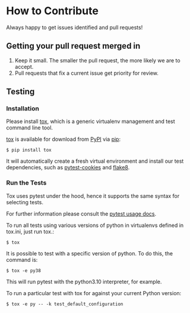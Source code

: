 # How to Contribute

Always happy to get issues identified and pull requests!

## Getting your pull request merged in

1.  Keep it small. The smaller the pull request, the more likely we are to accept.
2.  Pull requests that fix a current issue get priority for review.

## Testing

### Installation

Please install [tox](https://tox.readthedocs.io/en/latest/), which is a generic virtualenv management and test command line tool.

[tox](https://tox.readthedocs.io/en/latest/) is available for download from [PyPI](https://pypi.python.org/pypi) via [pip](https://pypi.python.org/pypi/pip/):

    $ pip install tox

It will automatically create a fresh virtual environment and install our test dependencies,
such as [pytest-cookies](https://pypi.python.org/pypi/pytest-cookies/) and [flake8](https://pypi.python.org/pypi/flake8/).

### Run the Tests

Tox uses pytest under the hood, hence it supports the same syntax for selecting tests.

For further information please consult the [pytest usage docs](https://pytest.org/latest/usage.html#specifying-tests-selecting-tests).

To run all tests using various versions of python in virtualenvs defined in tox.ini, just run tox.:

    $ tox

It is possible to test with a specific version of python. To do this, the command
is:

    $ tox -e py38

This will run pytest with the python3.10 interpreter, for example.

To run a particular test with tox for against your current Python version:

    $ tox -e py -- -k test_default_configuration
